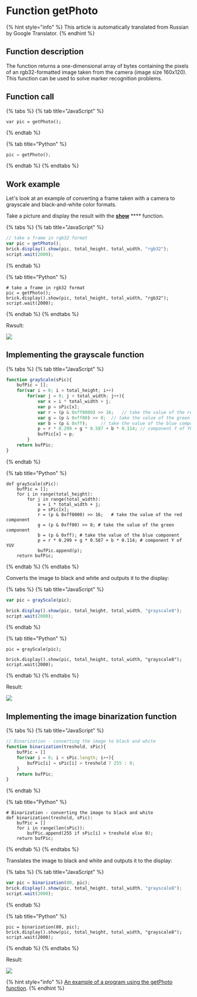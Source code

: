 # Function getPhoto

{% hint style="info" %}
This article is automatically translated from Russian by Google Translator.
{% endhint %}

## Function description

The function returns a one-dimensional array of bytes containing the pixels of an rgb32-formatted image taken from the camera (image size 160x120). This function can be used to solve marker recognition problems.

## Function call

{% tabs %}
{% tab title="JavaScript" %}
```
var pic = getPhoto();
```
{% endtab %}

{% tab title="Python" %}
```python
pic = getPhoto();
```
{% endtab %}
{% endtabs %}

## Work example

Let's look at an example of converting a frame taken with a camera to grayscale and black-and-white color formats.

Take a picture and display the result with the [**show**](object-brick/class-display.md#show) **** function.

{% tabs %}
{% tab title="JavaScript" %}
```javascript
// take a frame in rgb32 format
var pic = getPhoto();
brick.display().show(pic, total_height, total_width, "rgb32");
script.wait(2000);
```
{% endtab %}

{% tab title="Python" %}
```
# take a frame in rgb32 format
pic = getPhoto();
brick.display().show(pic, total_height, total_width, "rgb32");
script.wait(2000);
```
{% endtab %}
{% endtabs %}

Rwsult:

![](https://thumb.tildacdn.com/tild6535-6131-4638-b834-323461306536/-/resize/240x/-/format/webp/getphoto1.png)

## Implementing the grayscale function

{% tabs %}
{% tab title="JavaScript" %}
```javascript
function grayScale(sPic){
	bufPic = [];
	for(var i = 0; i < total_height; i++)
		for(var j = 0; j < total_width; j++){
			var x = i * total_width + j;
			var p = sPic[x];
			var r = (p & 0xff0000) >> 16;	// take the value of the red component
			var g = (p & 0xff00) >> 8;	// take the value of the green component
			var b = (p & 0xff);		// take the value of the blue component
			p = r * 0.299 + g * 0.587 + b * 0.114; // component Y of YUV
			bufPic[x] = p; 
		}
	return bufPic;
}
```
{% endtab %}

{% tab title="Python" %}
```
def grayScale(sPic):
	bufPic = [];
	for i in range(total_height):
		for j in range(total_width):
			x = i * total_width + j;
			p = sPic[x];
			r = (p & 0xff0000) >> 16;	# take the value of the red component
			g = (p & 0xff00) >> 8; # take the value of the green component
			b = (p & 0xff); # take the value of the blue component
			p = r * 0.299 + g * 0.587 + b * 0.114; # component Y of YUV
			bufPic.append(p); 
	return bufPic;
```
{% endtab %}
{% endtabs %}

Converts the image to black and white and outputs it to the display:

{% tabs %}
{% tab title="JavaScript" %}
```javascript
var pic = grayScale(pic);

brick.display().show(pic, total_height, total_width, "grayscale8");
script.wait(2000);
```
{% endtab %}

{% tab title="Python" %}
```
pic = grayScale(pic);

brick.display().show(pic, total_height, total_width, "grayscale8");
script.wait(2000);
```
{% endtab %}
{% endtabs %}

Result:

![](https://thumb.tildacdn.com/tild3136-3162-4264-b135-313732663734/-/resize/240x/-/format/webp/getphoto2.png)

## Implementing the image binarization function

{% tabs %}
{% tab title="JavaScript" %}
```javascript
// Binarization - converting the image to black and white
function binarization(treshold, sPic){
	bufPic = []
	for(var i = 0; i < sPic.length; i++){
		bufPic[i] = sPic[i] > treshold ? 255 : 0;
	}
	return bufPic;
}
```
{% endtab %}

{% tab title="Python" %}
```
# Binarization - converting the image to black and white
def binarization(treshold, sPic):
	bufPic = []
	for i in range(len(sPic)):
		bufPic.append(255 if sPic[i] > treshold else 0);
	return bufPic;
```
{% endtab %}
{% endtabs %}

Translates the image to black and white and outputs it to the display:

{% tabs %}
{% tab title="JavaScript" %}
```javascript
var pic = binarization(80, pic);
brick.display().show(pic, total_height, total_width, "grayscale8");
script.wait(2000);
```
{% endtab %}

{% tab title="Python" %}
```
pic = binarization(80, pic);
brick.display().show(pic, total_height, total_width, "grayscale8");
script.wait(2000);
```
{% endtab %}
{% endtabs %}

Result:&#x20;

![](https://thumb.tildacdn.com/tild3430-3165-4933-b962-626438366662/-/resize/240x/-/format/webp/getphoto3.png)

{% hint style="info" %}
[An example of a program using the getPhoto function](https://dl.trikset.com/trikset-help/getPhoto.js).
{% endhint %}
